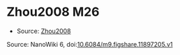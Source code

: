 <a name="material" />

# Zhou2008 M26
<script type="application/ld+json">
  {
    "@context": "https://schema.org/",
    "@type": "ChemicalSubstance",
    "@id": "https://egonw.github.io/nanowiki/nanowiki238.html#material",
    "http://purl.org/dc/terms/conformsTo":
      {
        "@type": "CreativeWork",
        "@id": "https://bioschemas.org/profiles/ChemicalSubstance/0.4-RELEASE/"
      },
    "identfier": "238",
    "name": "Zhou2008 M26",
    "url": "https://egonw.github.io/nanowiki/nanowiki238.html#material",
    "sameAs": "http://127.0.0.1/mediawiki/index.php/Special:URIResolver/Zhou2008_M26"
  }
</script>


* Source: [Zhou2008](Zhou2008.md)


Source: NanoWiki 6, doi:[10.6084/m9.figshare.11897205.v1](https://doi.org/10.6084/m9.figshare.11897205.v1)
